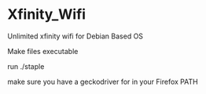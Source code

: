 # Xfinity_Wifi
Unlimited xfinity wifi for Debian Based OS

Make files executable

run ./staple

make sure you have a geckodriver for in your Firefox PATH

